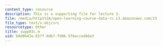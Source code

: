 ```yaml
---
content_type: resource
description: This is a supporting file for lecture 3.
file: /media/https%3A/open-learning-course-data-rc.s3.amazonaws.com/15-450-analytics-of-finance-fall-2010/b0d0643e657f0db7fd065f6acced66e3_supp03c.m
file_type: text/x-objcsrc
resourcetype: Other
title: supp03c.m
uid: b0d0643e-657f-0db7-fd06-5f6acced66e3
---
```


